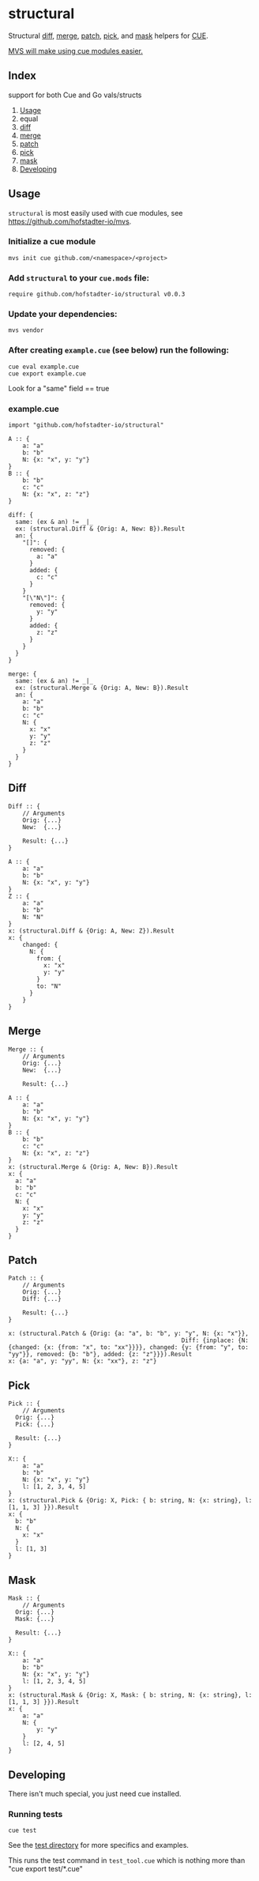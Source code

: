 # structural

Structural
[diff](#Diff),
[merge](#Merge),
[patch](#Patch),
[pick](#Pick),
and
[mask](#Mask) helpers for [CUE](https://cuelang.org).

[MVS will make using cue modules easier.](https://github.com/hofstadter-io/mvs)

## Index

support for both Cue and Go vals/structs

1. [Usage](#Usage)
2. equal
3. [diff](#Diff)
4. [merge](#Merge)
5. [patch](#Patch)
6. [pick](#Pick)
7. [mask](#Mask)
8. [Developing](#Developing)

## Usage

`structural` is most easily used with cue modules,
see https://github.com/hofstadter-io/mvs.

### Initialize a cue module

```
mvs init cue github.com/<namespace>/<project>
```

### Add `structural` to your `cue.mods` file:

```
require github.com/hofstadter-io/structural v0.0.3
```

### Update your dependencies:

```
mvs vendor
```

### After creating `example.cue` (see below) run the following:

```
cue eval example.cue
cue export example.cue
```

Look for a "same" field == true


### example.cue

```
import "github.com/hofstadter-io/structural"

A :: {
	a: "a"
	b: "b"
	N: {x: "x", y: "y"}
}
B :: {
	b: "b"
	c: "c"
	N: {x: "x", z: "z"}
}

diff: {
  same: (ex & an) != _|_
  ex: (structural.Diff & {Orig: A, New: B}).Result
  an: {
    "[]": {
      removed: {
        a: "a"
      }
      added: {
        c: "c"
      }
    }
    "[\"N\"]": {
      removed: {
        y: "y"
      }
      added: {
        z: "z"
      }
    }
  }
}

merge: {
  same: (ex & an) != _|_
  ex: (structural.Merge & {Orig: A, New: B}).Result
  an: {
    a: "a"
    b: "b"
    c: "c"
    N: {
      x: "x"
      y: "y"
      z: "z"
    }
  }
}
```

## Diff

```
Diff :: {
	// Arguments
	Orig: {...}
	New:  {...}

	Result: {...}
}
```

```
A :: {
	a: "a"
	b: "b"
	N: {x: "x", y: "y"}
}
Z :: {
	a: "a"
	b: "b"
	N: "N"
}
x: (structural.Diff & {Orig: A, New: Z}).Result
x: {
	changed: {
	  N: {
	    from: {
	      x: "x"
	      y: "y"
	    }
	    to: "N"
	  }
	}
}
```

## Merge

```
Merge :: {
	// Arguments
	Orig: {...}
	New:  {...}

	Result: {...}
```

```
A :: {
	a: "a"
	b: "b"
	N: {x: "x", y: "y"}
}
B :: {
	b: "b"
	c: "c"
	N: {x: "x", z: "z"}
}
x: (structural.Merge & {Orig: A, New: B}).Result
x: {
  a: "a"
  b: "b"
  c: "c"
  N: {
    x: "x"
    y: "y"
    z: "z"
  }
}
```

## Patch

```
Patch :: {
	// Arguments
	Orig: {...}
	Diff: {...}

	Result: {...}
}
```

```
x: (structural.Patch & {Orig: {a: "a", b: "b", y: "y", N: {x: "x"}},
												 Diff: {inplace: {N: {changed: {x: {from: "x", to: "xx"}}}}, changed: {y: {from: "y", to: "yy"}}, removed: {b: "b"}, added: {z: "z"}}}).Result
x: {a: "a", y: "yy", N: {x: "xx"}, z: "z"}
```

## Pick

```
Pick :: {
	// Arguments
  Orig: {...}
  Pick: {...}

  Result: {...}
}
```

```
X:: {
	a: "a"
	b: "b"
	N: {x: "x", y: "y"}
	l: [1, 2, 3, 4, 5]
}
x: (structural.Pick & {Orig: X, Pick: { b: string, N: {x: string}, l: [1, 1, 3] }}).Result
x: {
  b: "b"
  N: {
    x: "x"
  }
  l: [1, 3]
}
```

## Mask

```
Mask :: {
	// Arguments
  Orig: {...}
  Mask: {...}

  Result: {...}
}
```

```
X:: {
	a: "a"
	b: "b"
	N: {x: "x", y: "y"}
	l: [1, 2, 3, 4, 5]
}
x: (structural.Mask & {Orig: X, Mask: { b: string, N: {x: string}, l: [1, 1, 3] }}).Result
x: {
	a: "a"
	N: {
		y: "y"
	}
	l: [2, 4, 5]
}
```

## Developing

There isn't much special, you just need cue installed.

### Running tests

```
cue test
```

See the [test directory](./test)
for more specifics and examples.

This runs the test command in `test_tool.cue`
which is nothing more than "cue export test/*.cue"
